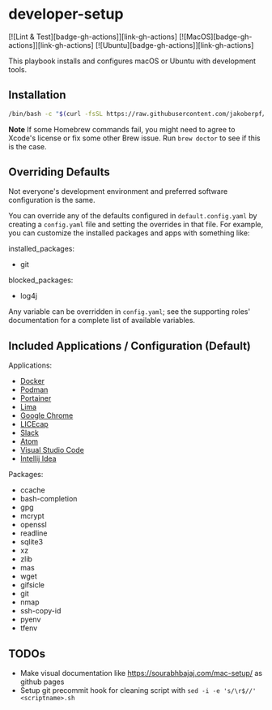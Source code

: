 # developer-setup

[![Lint & Test][badge-gh-actions]][link-gh-actions] [![MacOS][badge-gh-actions]][link-gh-actions] [![Ubuntu][badge-gh-actions]][link-gh-actions]

This playbook installs and configures macOS or Ubuntu with development tools.

## Installation

```bash
/bin/bash -c "$(curl -fsSL https://raw.githubusercontent.com/jakoberpf/developer-setup/HEAD/install.sh)"
```

**Note** If some Homebrew commands fail, you might need to agree to Xcode's license or fix some other Brew issue. Run `brew doctor` to see if this is the case.

## Overriding Defaults

Not everyone's development environment and preferred software configuration is the same.

You can override any of the defaults configured in `default.config.yaml` by creating a `config.yaml` file and setting the overrides in that file. For example, you can customize the installed packages and apps with something like:

installed_packages:

- git

blocked_packages:

- log4j

Any variable can be overridden in `config.yaml`; see the supporting roles' documentation for a complete list of available variables.

## Included Applications / Configuration (Default)

Applications:

- [Docker](https://www.docker.com/)
- [Podman](Podman)
- [Portainer](Portainer)
- [Lima](Lima)
- [Google Chrome](https://www.google.com/chrome/)
- [LICEcap](http://www.cockos.com/licecap/)
- [Slack](https://slack.com/)
- [Atom](https://atom.io/)
- [Visual Studio Code](https://code.visualstudio.com/)
- [Intellij Idea](https://www.jetbrains.com/idea/)

Packages:

- ccache
- bash-completion
- gpg
- mcrypt
- openssl
- readline
- sqlite3
- xz
- zlib
- mas
- wget
- gifsicle
- git
- nmap
- ssh-copy-id
- pyenv
- tfenv

## TODOs

- Make visual documentation like <https://sourabhbajaj.com/mac-setup/> as github pages
- Setup git precommit hook for cleaning script with ``sed -i -e 's/\r$//' <scriptname>.sh``
